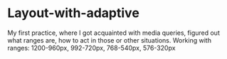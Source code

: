 # Layout-with-adaptive
My first practice, where I got acquainted with media queries, figured out what ranges are, how to act in those or other situations. Working with ranges:
1200-960px, 992-720px, 768-540px, 576-320px
